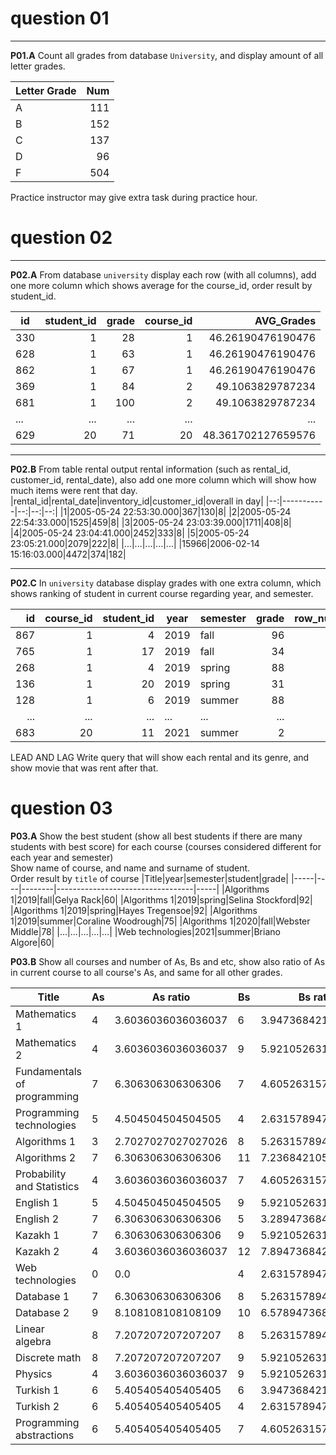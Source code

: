 # question 01
---
**P01.A** Count all grades from database `University`, and display amount of all letter grades.

|Letter Grade|Num|
|------------|--:|
|A|111|
|B|152|
|C|137|
|D|96|
|F|504|

Practice instructor may give extra task during practice hour.




# question 02
---
**P02.A** From database `university` display each row (with all columns), add one more column which shows average for the course_id, order result by student_id.

|id|student_id|grade|course_id|AVG_Grades|
|--|--:|--:|--:|--:|
|330|1|28|1|46.26190476190476|
|628|1|63|1|46.26190476190476|
|862|1|67|1|46.26190476190476|
|369|1|84|2|49.1063829787234|
|681|1|100|2|49.1063829787234|
|...|...|...|...|...|
|629|20|71|20|48.361702127659576|
  
---

**P02.B** From table rental output rental information (such as rental_id, customer_id, rental_date), also add one more column which will show how much items were rent that day.
|rental_id|rental_date|inventory_id|customer_id|overall in day|
|--:|-----------|--:|--:|--:|
|1|2005-05-24 22:53:30.000|367|130|8|
|2|2005-05-24 22:54:33.000|1525|459|8|
|3|2005-05-24 23:03:39.000|1711|408|8|
|4|2005-05-24 23:04:41.000|2452|333|8|
|5|2005-05-24 23:05:21.000|2079|222|8|
|...|...|...|...|...|
|15966|2006-02-14 15:16:03.000|4472|374|182|

---

**P02.C** In `university` database display grades with one extra column, which shows ranking of student in current course regarding year, and semester.

|id|course_id|student_id|year|semester|grade|row_number|
|--:|--:|--:|----|--------|--:|--:|
|867|1|4|2019|fall|96|1|
|765|1|17|2019|fall|34|2|
|268|1|4|2019|spring|88|1|
|136|1|20|2019|spring|31|2|
|128|1|6|2019|summer|88|1|
|...|...|...|...|...|...|...|
|683|20|11|2021|summer|2|10|



LEAD AND LAG
Write query that will show each rental and its genre, and show movie that was rent after that.

# question 03
**P03.A** Show the best student (show all best students if there are many students with best score) for each course (courses considered different for each year and semester)  
Show name of course, and name and surname of student.  
Order result by `title` of course
|Title|year|semester|student|grade|
|-----|----|--------|----------------------------------|-----|
|Algorithms 1|2019|fall|Gelya Rack|60|
|Algorithms 1|2019|spring|Selina Stockford|92|
|Algorithms 1|2019|spring|Hayes Tregensoe|92|
|Algorithms 1|2019|summer|Coraline Woodrough|75|
|Algorithms 1|2020|fall|Webster Middle|78|
|...|...|...|...|...|
|Web technologies|2021|summer|Briano Algore|60|


**P03.B** Show all courses and number of As, Bs and etc, show also ratio of As in current course to all course's As, and same for all other grades.

|Title|As|As ratio|Bs|Bs ratio|Cs|Cs ratio|Ds|Ds ratio|Fs|Fs ratio|
|-----|--|--------|--|--------|--|--------|--|--------|--|--------|
|Mathematics 1|4|3.6036036036036037|6|3.9473684210526314|5|3.64963503649635|1|1.0416666666666665|26|5.158730158730158|
|Mathematics 2|4|3.6036036036036037|9|5.921052631578947|5|3.64963503649635|4|4.166666666666666|25|4.9603174603174605|
|Fundamentals of programming|7|6.306306306306306|7|4.605263157894736|3|2.18978102189781|6|6.25|19|3.7698412698412698|
|Programming technologies|5|4.504504504504505|4|2.631578947368421|9|6.569343065693431|5|5.208333333333334|32|6.349206349206349|
|Algorithms 1|3|2.7027027027027026|8|5.263157894736842|7|5.109489051094891|2|2.083333333333333|30|5.952380952380952|
|Algorithms 2|7|6.306306306306306|11|7.236842105263158|9|6.569343065693431|5|5.208333333333334|35|6.944444444444445|
|Probability and Statistics|4|3.6036036036036037|7|4.605263157894736|5|3.64963503649635|3|3.125|34|6.746031746031746|
|English 1|5|4.504504504504505|9|5.921052631578947|3|2.18978102189781|5|5.208333333333334|24|4.761904761904762|
|English 2|7|6.306306306306306|5|3.289473684210526|10|7.2992700729927|6|6.25|22|4.365079365079365|
|Kazakh 1|7|6.306306306306306|9|5.921052631578947|11|8.02919708029197|9|9.375|27|5.357142857142857|
|Kazakh 2|4|3.6036036036036037|12|7.894736842105263|6|4.37956204379562|3|3.125|16|3.1746031746031744|
|Web technologies|0|0.0|4|2.631578947368421|11|8.02919708029197|6|6.25|25|4.9603174603174605|
|Database 1|7|6.306306306306306|8|5.263157894736842|7|5.109489051094891|2|2.083333333333333|25|4.9603174603174605|
|Database 2|9|8.108108108108109|10|6.578947368421052|11|8.02919708029197|6|6.25|22|4.365079365079365|
|Linear algebra|8|7.207207207207207|8|5.263157894736842|3|2.18978102189781|3|3.125|17|3.373015873015873|
|Discrete math|8|7.207207207207207|9|5.921052631578947|7|5.109489051094891|4|4.166666666666666|24|4.761904761904762|
|Physics|4|3.6036036036036037|9|5.921052631578947|6|4.37956204379562|9|9.375|22|4.365079365079365|
|Turkish 1|6|5.405405405405405|6|3.9473684210526314|9|6.569343065693431|10|10.416666666666668|30|5.952380952380952|
|Turkish 2|6|5.405405405405405|4|2.631578947368421|4|2.9197080291970803|2|2.083333333333333|26|5.158730158730158|
|Programming abstractions|6|5.405405405405405|7|4.605263157894736|6|4.37956204379562|5|5.208333333333334|23|4.563492063492063|


